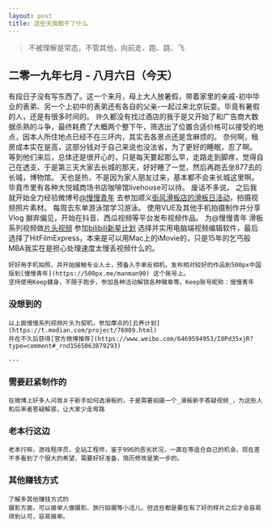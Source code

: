 ```yaml
---
layout: post
title: 这些天我都干了什么
---
```


> 不被理解是常态，不管其他，向前走、跑、跳、飞

## 二零一九年七月 - 八月六日（今天）
   有段日子没有写东西了。这一个来月，母上大人放暑假，带着家里的亲戚-初中毕业的表弟、另一个上初中的表弟还有各自的父亲-一起过来北京玩耍。毕竟有暑假的人，还是有很多时间的。
   许久都没有找过酒店的我于是又开始了和广告商大数据杀熟的斗争，最终耗费了大概两个整下午，筛选出了位置合适价格可以接受的地点，因本人所住地点已经不在三环内，其实去各景点还是含麻烦的。
奈何啊，租房成本实在是高，这部分钱对于自己来说也没法省，为了更好的睡眠，忍了啊。
    等到他们来后，总体还是很开心的，只是每天要起那么早，走路走到脚疼，觉得自己在透支，于是第三天大家去长城的那天，好好睡了一觉，然后再跑去坐877去的长城，博物馆。
天也是热，不是因为家人朋友过来，基本都不会来长城这里啊。毕竟市里有各种大悦城商场书店咖啡馆livehouse可以待。
    废话不多说。
    之后我就开始全力经验微博号[@慢慢青年](https://weibo.com/wwqnx) 
    去参加顺义[街风滑板店的滑板日活动]()，拍摄视频照片素材。
    每周去东单游泳馆学习游泳。
    使用VUE及其他手机拍摄制作并分享Vlog
    摒弃偏见，开始在抖音、西瓜视频等平台发布视频作品。
    为@慢慢青年 滑板系列视频做[片头视频](https://www.bilibili.com/video/av61861323) 参加[bilibili新星计划](http://tinyurl.com/y3bo7evv)
    选择并实用电脑端视频编辑软件，最后选择了HitFilmExpress，本来是可以用Mac上的iMovie的，只是15年的乞丐般MBA我实在是担心处理速度太慢丢视频什么的。
    
    好好用手机拍照，并开始接触专业人士，预备入手单反相机。发布相对较好的作品到500px中国版到[慢慢青年](https://500px.me/manman90) 这个账号上。
    坚持使用Keep健身，不限于跑步，参加各种活动解锁各种徽章等。Keep账号昵称：慢慢青年
    
### 没想到的    
    
    以上面慢慢系列视频片头为契机，参加摩点的[云养计划](https://t.modian.com/project/76909.html)
    并在不久后获得[官方微博推荐](https://www.weibo.com/6469594953/I0Pd35xjR?type=comment#_rnd1565063879293)
    
    ---
    
### 需要赶紧制作的 
    
    在微博上好多人问我关于新手如何选滑板的，于是需要拍摄一个_滑板新手答疑视频_，为这些人和后来者答疑解惑，让大家少走弯路
    
### 老本行这边
    
    老本行嘛，游戏程序员，全站工程师，鉴于996的恶劣状况，一直在等适合自己的机会，现在差不多看到了个很大的希望，需要好好准备，简历修改是第一步的。
    
### 其他赚钱方式
    
    了解多其他赚钱方式的
    摄影方面，可以接单人像摄影、旅行拍摄等小活儿，但这些都是要在有了好的样片之后才会容易得到认可，容易接单。
